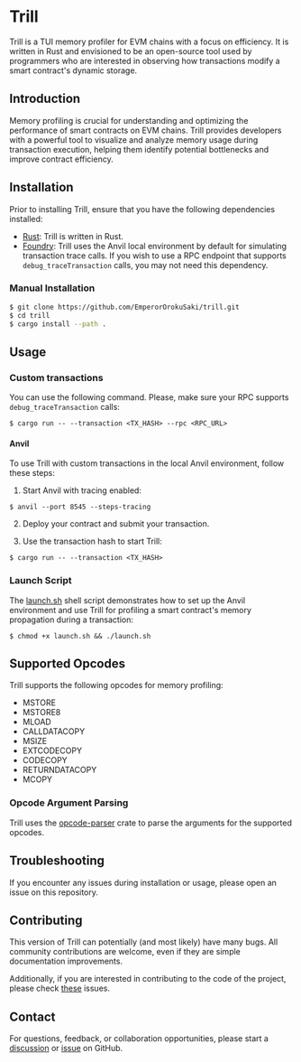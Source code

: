 # Trill

Trill is a TUI memory profiler for EVM chains with a focus on efficiency. It is written in Rust and envisioned to be an open-source tool used by programmers who are interested in observing how transactions modify a smart contract's dynamic storage.

## Introduction

Memory profiling is crucial for understanding and optimizing the performance of smart contracts on EVM chains. Trill provides developers with a powerful tool to visualize and analyze memory usage during transaction execution, helping them identify potential bottlenecks and improve contract efficiency.

## Installation

Prior to installing Trill, ensure that you have the following dependencies installed:

- [Rust](https://www.rust-lang.org/tools/install): Trill is written in Rust.
- [Foundry](https://book.getfoundry.sh/getting-started/installation): Trill uses the Anvil local environment by default for simulating transaction trace calls. If you wish to use a RPC endpoint that supports `debug_traceTransaction` calls, you may not need this dependency.

### Manual Installation

```sh
$ git clone https://github.com/EmperorOrokuSaki/trill.git
$ cd trill
$ cargo install --path .
```

## Usage
### Custom transactions

You can use the following command. Please, make sure your RPC supports `debug_traceTransaction` calls:

```$ cargo run -- --transaction <TX_HASH> --rpc <RPC_URL>```

#### Anvil

To use Trill with custom transactions in the local Anvil environment, follow these steps:

1. Start Anvil with tracing enabled:

```$ anvil --port 8545 --steps-tracing```

2. Deploy your contract and submit your transaction.

3. Use the transaction hash to start Trill:

```$ cargo run -- --transaction <TX_HASH>```

### Launch Script
The [launch.sh](./launch.sh) shell script demonstrates how to set up the Anvil environment and use Trill for profiling a smart contract's memory propagation during a transaction:

`$ chmod +x launch.sh && ./launch.sh`

## Supported Opcodes
Trill supports the following opcodes for memory profiling:

- MSTORE
- MSTORE8
- MLOAD
- CALLDATACOPY
- MSIZE
- EXTCODECOPY
- CODECOPY
- RETURNDATACOPY
- MCOPY

### Opcode Argument Parsing
Trill uses the [opcode-parser](https://github.com/EmperorOrokuSaki/opcode-parser) crate to parse the arguments for the supported opcodes.

## Troubleshooting
If you encounter any issues during installation or usage, please open an issue on this repository.

## Contributing
This version of Trill can potentially (and most likely) have many bugs. All community contributions are welcome, even if they are simple documentation improvements.

Additionally, if you are interested in contributing to the code of the project, please check [these](https://github.com/EmperorOrokuSaki/trill/issues?q=is%3Aissue+is%3Aopen+label%3A%22good+first+issue%22+label%3A%22help+wanted%22+) issues.

## Contact
For questions, feedback, or collaboration opportunities, please start a [discussion](https://github.com/EmperorOrokuSaki/trill/discussions) or [issue](https://github.com/EmperorOrokuSaki/trill/issues) on GitHub.

